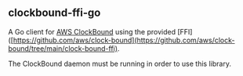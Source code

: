 ## clockbound-ffi-go

A Go client for [AWS ClockBound](https://github.com/aws/clock-bound) using the provided [FFI]([https://github.com/aws/clock-bound](https://github.com/aws/clock-bound/tree/main/clock-bound-ffi).

The ClockBound daemon must be running in order to use this library.
